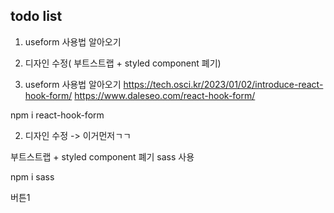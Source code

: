 ## todo list

1. useform 사용법 알아오기
2. 디자인 수정( 부트스트랩 + styled component 폐기)


1. useform 사용법 알아오기
https://tech.osci.kr/2023/01/02/introduce-react-hook-form/
https://www.daleseo.com/react-hook-form/


npm i react-hook-form



2. 디자인 수정 -> 이거먼저ㄱㄱ


부트스트랩 + styled component 폐기
sass 사용

npm i sass



버튼1

